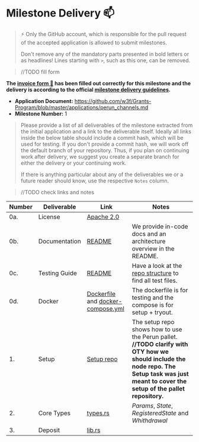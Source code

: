 # Milestone Delivery :mailbox:

> ⚡ Only the GitHub account, which is responsible for the pull request of the accepted application is allowed to submit milestones. 
> 
> Don't remove any of the mandatory parts presented in bold letters or as headlines! Lines starting with `>`, such as this one, can be removed.

> //TODO fill form

**The [invoice form :pencil:](https://docs.google.com/forms/d/e/1FAIpQLSfmNYaoCgrxyhzgoKQ0ynQvnNRoTmgApz9NrMp-hd8mhIiO0A/viewform) has been filled out correctly for this milestone and the delivery is according to the official [milestone delivery guidelines](https://github.com/w3f/General-Grants-Program/blob/master/grants/milestone-deliverables-guidelines.md).**

* **Application Document:** https://github.com/w3f/Grants-Program/blob/master/applications/perun_channels.md
* **Milestone Number:** 1

> Please provide a list of all deliverables of the milestone extracted from the initial application and a link to the deliverable itself. Ideally all links inside the below table should include a commit hash, which will be used for testing. If you don't provide a commit hash, we will work off the default branch of your repository. Thus, if you plan on continuing work after delivery, we suggest you create a separate branch for either the delivery or your continuing work. 
> 
> If there is anything particular about any of the deliverables we or a future reader should know, use the respective `Notes` column.

> //TODO check links and notes

| Number | Deliverable | Link | Notes |
| ------------- | ------------- | ------------- |------------- |
| 0a. | License | [Apache 2.0](https://github.com/perun-network/perun-polkadot-pallet/tree/milestone1/LICENSE) | |
| 0b. | Documentation | [README](https://github.com/perun-network/perun-polkadot-pallet/tree/milestone1/README.md#documentation) | We provide in-code docs and an architecture overview in the README. |
| 0c. | Testing Guide | [README](https://github.com/perun-network/perun-polkadot-pallet/tree/milestone1/README.md#tests) | Have a look at the [repo structure](https://github.com/perun-network/perun-polkadot-pallet/tree/milestone1/README.md#repo-structure) to find all test files. |
| 0d. | Docker | [Dockerfile](https://github.com/perun-network/perun-polkadot-pallet/tree/milestone1/Dockerfile) and [docker-compose.yml](https://github.com/perun-network/perun-polkadot-node/tree/milestone1/docker-compose.yml) | The dockerfile is for testing and the compose is for setup + tryout. |
| 1. | Setup | [Setup repo](https://github.com/perun-network/perun-polkadot-node/tree/milestone1/) | The setup repo shows how to use the Perun pallet. **//TODO clarify with OTY how we should include the node repo. The Setup task was just meant to cover the setup of the pallet repository.** |
| 2. | Core Types | [types.rs](https://github.com/perun-network/perun-polkadot-pallet/tree/milestone1/src/types.rs) | *Params*, *State*, *RegisteredState* and *Whithdrawal* |
| 3. | Deposit | [lib.rs](https://github.com/perun-network/perun-polkadot-pallet/tree/milestone1/src/lib.rs#L213) |  |

